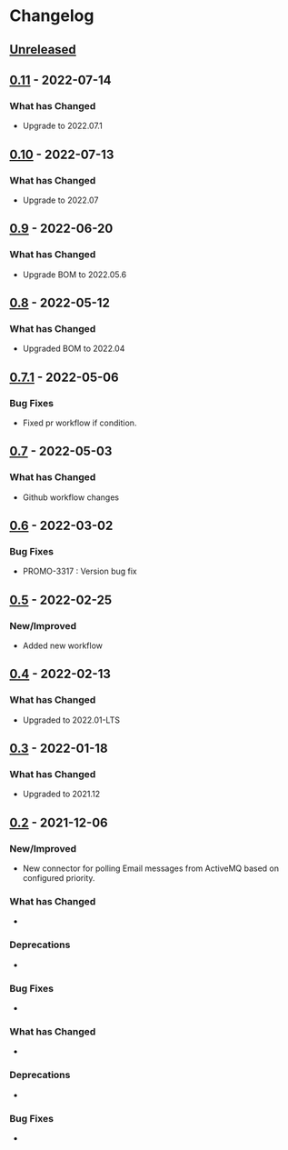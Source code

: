 # Changelog

## [Unreleased]

## [0.11] - 2022-07-14

### What has Changed

-   Upgrade to 2022.07.1

## [0.10] - 2022-07-13

### What has Changed

-   Upgrade to 2022.07

## [0.9] - 2022-06-20

### What has Changed

-   Upgrade BOM to 2022.05.6

## [0.8] - 2022-05-12

### What has Changed

-   Upgraded BOM to 2022.04

## [0.7.1] - 2022-05-06

### Bug Fixes

-   Fixed pr workflow if condition.

## [0.7] - 2022-05-03

### What has Changed

-   Github workflow changes

## [0.6] - 2022-03-02

### Bug Fixes

-   PROMO-3317 : Version bug fix

## [0.5] - 2022-02-25

### New/Improved

-   Added new workflow

## [0.4] - 2022-02-13

### What has Changed

-   Upgraded to 2022.01-LTS

## [0.3] - 2022-01-18

### What has Changed

-   Upgraded to 2021.12

## [0.2] - 2021-12-06

### New/Improved

-   New connector for polling Email messages from ActiveMQ based on configured priority.

### What has Changed

-

### Deprecations

-

### Bug Fixes

-

### What has Changed

-

### Deprecations

-

### Bug Fixes

-

[Unreleased]: https://github.com/baas-devops-reference/ses-email-connector/compare/0.11...HEAD

[0.11]: https://github.com/baas-devops-reference/ses-email-connector/compare/0.10...0.11

[0.10]: https://github.com/baas-devops-reference/ses-email-connector/compare/0.9...0.10

[0.9]: https://github.com/baas-devops-reference/ses-email-connector/compare/0.8...0.9

[0.8]: https://github.com/baas-devops-reference/ses-email-connector/compare/0.7.1...0.8

[0.7.1]: https://github.com/baas-devops-reference/ses-email-connector/compare/0.7...0.7.1

[0.7]: https://github.com/baas-devops-reference/ses-email-connector/compare/0.6...0.7

[0.6]: https://github.com/baas-devops-reference/ses-email-connector/compare/0.5...0.6

[0.5]: https://github.com/baas-devops-reference/ses-email-connector/compare/0.4...0.5

[0.4]: https://github.com/baas-devops-reference/ses-email-connector/compare/0.3...0.4

[0.3]: https://github.com/baas-devops-reference/ses-email-connector/compare/0.2...0.3

[0.2]: https://github.com/baas-devops-reference/ses-email-connector/compare/7bd536cc91779eb6d1dd0c487295fb6085105e82...0.2
